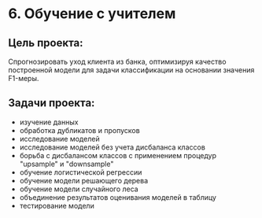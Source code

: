 # 6. Обучение с учителем
## Цель проекта:
Спрогнозировать уход клиента из банка, оптимизируя качество построенной модели для задачи классификации на основании значения F1-меры.
## Задачи проекта: 
- изучение данных
- обработка дубликатов и пропусков
- исследование моделей
 - исследование моделей без учета дисбаланса классов
 - борьба с дисбалансом классов с применением процедур "upsample" и "downsample"
 - обучение логистической регрессии
 - обучение модели решающего дерева
 - обучение модели случайного леса
- объединение результатов оценивания моделей в таблицу
- тестирование модели
 
